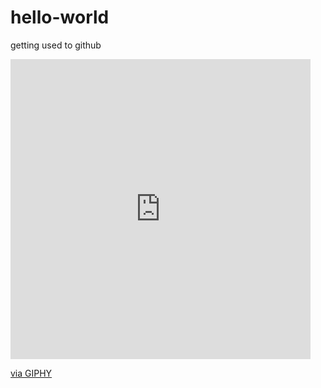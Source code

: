 # hello-world
getting used to github

<iframe src="https://giphy.com/embed/cfuL5gqFDreXxkWQ4o" width="480" height="480" frameBorder="0" class="giphy-embed" allowFullScreen></iframe><p><a href="https://giphy.com/gifs/cat-cool-cats-cfuL5gqFDreXxkWQ4o">via GIPHY</a></p>
